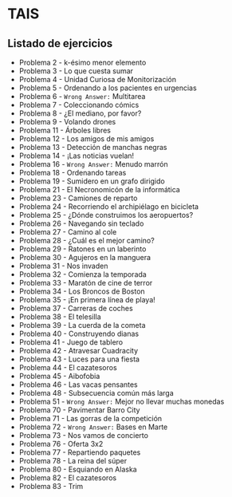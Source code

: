 # TAIS

## Listado de ejercicios

* Problema 2 - k-ésimo menor elemento
* Problema 3 - Lo que cuesta sumar
* Problema 4 - Unidad Curiosa de Monitorización
* Problema 5 - Ordenando a los pacientes en urgencias
* Problema 6 - ```Wrong Answer:``` Multitarea
* Problema 7 - Coleccionando cómics
* Problema 8 - ¿El mediano, por favor?
* Problema 9 - Volando drones
* Problema 11 - Árboles libres
* Problema 12 - Los amigos de mis amigos
* Problema 13 - Detección de manchas negras
* Problema 14 - ¡Las noticias vuelan!
* Problema 16 - ```Wrong Answer:``` Menudo marrón
* Problema 18 - Ordenando tareas
* Problema 19 - Sumidero en un grafo dirigido
* Problema 21 - El Necronomicón de la informática
* Problema 23 - Camiones de reparto
* Problema 24 - Recorriendo el archipiélago en bicicleta
* Problema 25 - ¿Dónde construimos los aeropuertos?
* Problema 26 - Navegando sin teclado
* Problema 27 - Camino al cole
* Problema 28 - ¿Cuál es el mejor camino?
* Problema 29 - Ratones en un laberinto
* Problema 30 - Agujeros en la manguera
* Problema 31 - Nos invaden
* Problema 32 - Comienza la temporada
* Problema 33 - Maratón de cine de terror
* Problema 34 - Los Broncos de Boston
* Problema 35 - ¡En primera línea de playa!
* Problema 37 - Carreras de coches
* Problema 38 - El telesilla
* Problema 39 - La cuerda de la cometa
* Problema 40 - Construyendo dianas
* Problema 41 - Juego de tablero
* Problema 42 - Atravesar Cuadracity
* Problema 43 - Luces para una fiesta
* Problema 44 - El cazatesoros
* Problema 45 - Aibofobia
* Problema 46 - Las vacas pensantes
* Problema 48 - Subsecuencia común más larga
* Problema 51 - ```Wrong Answer:``` Mejor no llevar muchas monedas
* Problema 70 - Pavimentar Barro City
* Problema 71 - Las gorras de la competición
* Problema 72 - ```Wrong Answer:``` Bases en Marte
* Problema 73 - Nos vamos de concierto
* Problema 76 - Oferta 3x2
* Problema 77 - Repartiendo paquetes
* Problema 78 - La reina del súper
* Problema 80 - Esquiando en Alaska
* Problema 82 - El cazatesoros
* Problema 83 - Trim
